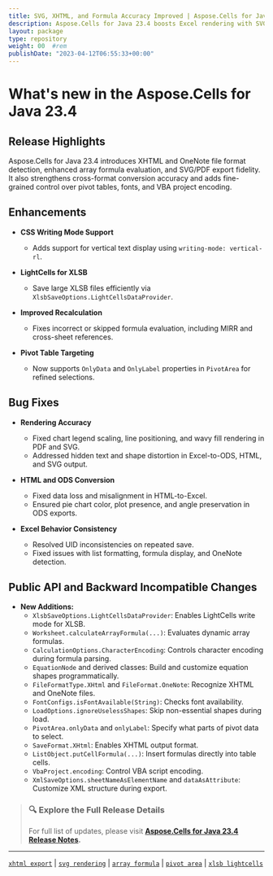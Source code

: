 ```yaml
---
title: SVG, XHTML, and Formula Accuracy Improved | Aspose.Cells for Java 23.4
description: Aspose.Cells for Java 23.4 boosts Excel rendering with SVG accuracy, XHTML format support, better formula recalculation, and extended pivot table handling.
layout: package
type: repository
weight: 00	#rem
publishDate: "2023-04-12T06:55:33+00:00"
---
```


# What's new in the Aspose.Cells for Java 23.4

## Release Highlights

Aspose.Cells for Java 23.4 introduces XHTML and OneNote file format detection, enhanced array formula evaluation, and SVG/PDF export fidelity. It also strengthens cross-format conversion accuracy and adds fine-grained control over pivot tables, fonts, and VBA project encoding.

## Enhancements

- **CSS Writing Mode Support**
  - Adds support for vertical text display using `writing-mode: vertical-rl`.

- **LightCells for XLSB**
  - Save large XLSB files efficiently via `XlsbSaveOptions.LightCellsDataProvider`.

- **Improved Recalculation**
  - Fixes incorrect or skipped formula evaluation, including MIRR and cross-sheet references.

- **Pivot Table Targeting**
  - Now supports `OnlyData` and `OnlyLabel` properties in `PivotArea` for refined selections.

## Bug Fixes

- **Rendering Accuracy**
  - Fixed chart legend scaling, line positioning, and wavy fill rendering in PDF and SVG.
  - Addressed hidden text and shape distortion in Excel-to-ODS, HTML, and SVG output.

- **HTML and ODS Conversion**
  - Fixed data loss and misalignment in HTML-to-Excel.
  - Ensured pie chart color, plot presence, and angle preservation in ODS exports.

- **Excel Behavior Consistency**
  - Resolved UID inconsistencies on repeated save.
  - Fixed issues with list formatting, formula display, and OneNote detection.

## Public API and Backward Incompatible Changes

- **New Additions:**
  - `XlsbSaveOptions.LightCellsDataProvider`: Enables LightCells write mode for XLSB.
  - `Worksheet.calculateArrayFormula(...)`: Evaluates dynamic array formulas.
  - `CalculationOptions.CharacterEncoding`: Controls character encoding during formula parsing.
  - `EquationNode` and derived classes: Build and customize equation shapes programmatically.
  - `FileFormatType.XHtml` and `FileFormat.OneNote`: Recognize XHTML and OneNote files.
  - `FontConfigs.isFontAvailable(String)`: Checks font availability.
  - `LoadOptions.ignoreUselessShapes`: Skip non-essential shapes during load.
  - `PivotArea.onlyData` and `onlyLabel`: Specify what parts of pivot data to select.
  - `SaveFormat.XHtml`: Enables XHTML output format.
  - `ListObject.putCellFormula(...)`: Insert formulas directly into table cells.
  - `VbaProject.encoding`: Control VBA script encoding.
  - `XmlSaveOptions.sheetNameAsElementName` and `dataAsAttribute`: Customize XML structure during export.

> ### 🔍 Explore the Full Release Details
>
> For full list of updates, please visit **[Aspose.Cells for Java 23.4 Release Notes](https://releases.aspose.com/cells/java/release-notes/2023/aspose-cells-for-java-23-4-release-notes/).**

---

[`xhtml export`](https://search.aspose.com/q/xhtml-export.html) | [`svg rendering`](https://search.aspose.com/q/svg-rendering.html) | [`array formula`](https://search.aspose.com/q/array-formula.html) | [`pivot area`](https://search.aspose.com/q/pivot-area.html) | [`xlsb lightcells`](https://search.aspose.com/q/xlsb-lightcells.html)
